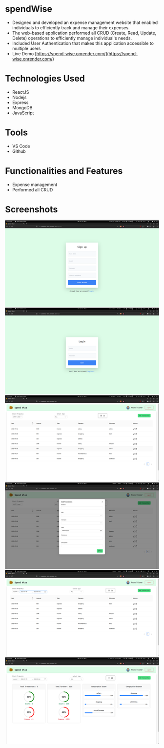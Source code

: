 # spendWise
- Designed and developed an expense management website that enabled individuals to efficiently track and manage
their expenses.
- The web-based application performed all CRUD (Create, Read, Update, Delete) operations to efficiently manage
individual's needs.
- Included User Authentication that makes this application accessible to multiple users
- Live Demo [https://spend-wise.onrender.com/](https://spend-wise.onrender.com/)

# Technologies Used
- ReactJS
- Nodejs
- Express
- MongoDB
- JavaScript

# Tools
- VS Code
- Github

# Functionalities and Features

- Expense management
- Performed all CRUD

# Screenshots
![Home page](ss1.6.png)
![Home page](ss1.5.png)
![Home page](ss1.1.png)
![Home page](ss1.2.png)
![Home page](ss1.3.png)
![Home page](ss1.4.png)
